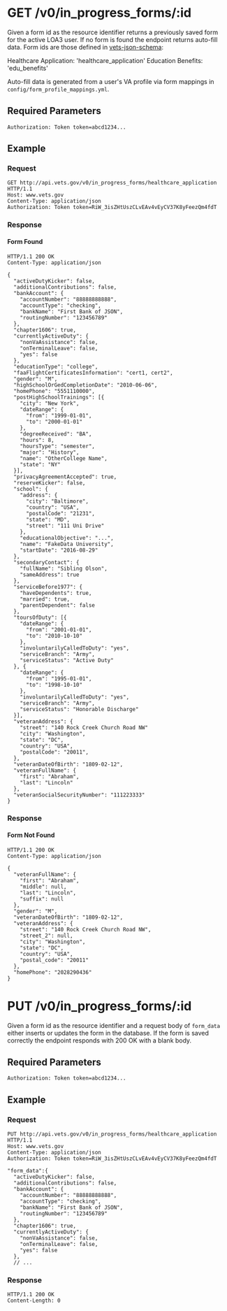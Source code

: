 # GET /v0/in_progress_forms/:id
Given a form id as the resource identifier returns a previously saved form for the active LOA3 user.
If no form is found the endpoint returns auto-fill data. Form ids are those defined
in [vets-json-schema](vets-json-schema):

Healthcare Application: 'healthcare_application'
Education Benefits: 'edu_benefits'

Auto-fill data is generated from a user's VA profile via form mappings in `config/form_profile_mappings.yml`.

## Required Parameters
`Authorization: Token token=abcd1234...`

## Example
### Request
```
GET http://api.vets.gov/v0/in_progress_forms/healthcare_application HTTP/1.1
Host: www.vets.gov
Content-Type: application/json
Authorization: Token token=RiW_3isZHtUszCLvEAv4vEyCV37K8yFeezQm4fdT
```

### Response
#### Form Found
```
HTTP/1.1 200 OK
Content-Type: application/json

{
  "activeDutyKicker": false,
  "additionalContributions": false,
  "bankAccount": {
    "accountNumber": "88888888888",
    "accountType": "checking",
    "bankName": "First Bank of JSON",
    "routingNumber": "123456789"
  },
  "chapter1606": true,
  "currentlyActiveDuty": {
    "nonVaAssistance": false,
    "onTerminalLeave": false,
    "yes": false
  },
  "educationType": "college",
  "faaFlightCertificatesInformation": "cert1, cert2",
  "gender": "M",
  "highSchoolOrGedCompletionDate": "2010-06-06",
  "homePhone": "5551110000",
  "postHighSchoolTrainings": [{
    "city": "New York",
    "dateRange": {
      "from": "1999-01-01",
      "to": "2000-01-01"
    },
    "degreeReceived": "BA",
    "hours": 8,
    "hoursType": "semester",
    "major": "History",
    "name": "OtherCollege Name",
    "state": "NY"
  }],
  "privacyAgreementAccepted": true,
  "reserveKicker": false,
  "school": {
    "address": {
      "city": "Baltimore",
      "country": "USA",
      "postalCode": "21231",
      "state": "MD",
      "street": "111 Uni Drive"
    },
    "educationalObjective": "...",
    "name": "FakeData University",
    "startDate": "2016-08-29"
  },
  "secondaryContact": {
    "fullName": "Sibling Olson",
    "sameAddress": true
  },
  "serviceBefore1977": {
    "haveDependents": true,
    "married": true,
    "parentDependent": false
  },
  "toursOfDuty": [{
    "dateRange": {
      "from": "2001-01-01",
      "to": "2010-10-10"
    },
    "involuntarilyCalledToDuty": "yes",
    "serviceBranch": "Army",
    "serviceStatus": "Active Duty"
  }, {
    "dateRange": {
      "from": "1995-01-01",
      "to": "1998-10-10"
    },
    "involuntarilyCalledToDuty": "yes",
    "serviceBranch": "Army",
    "serviceStatus": "Honorable Discharge"
  }],
  "veteranAddress": {
    "street": "140 Rock Creek Church Road NW"
    "city": "Washington",
    "state": "DC",
    "country": "USA",
    "postalCode": "20011",
  },
  "veteranDateOfBirth": "1809-02-12",
  "veteranFullName": {
    "first": "Abraham",
    "last": "Lincoln"
  },
  "veteranSocialSecurityNumber": "111223333"
}
```

### Response
#### Form Not Found
```
HTTP/1.1 200 OK
Content-Type: application/json

{
  "veteranFullName": {
    "first": "Abraham",
    "middle": null,
    "last": "Lincoln",
    "suffix": null
  },
  "gender": "M",
  "veteranDateOfBirth": "1809-02-12",
  "veteranAddress": {
    "street": "140 Rock Creek Church Road NW",
    "street_2": null,
    "city": "Washington",
    "state": "DC",
    "country": "USA",
    "postal_code": "20011"
  },
  "homePhone": "2028290436"
}
```
# PUT /v0/in_progress_forms/:id
Given a form id as the resource identifier and a request body of `form_data` either inserts or updates the form in the database.
If the form is saved correctly the endpoint responds with 200 OK with a blank body.

## Required Parameters
`Authorization: Token token=abcd1234...`

## Example
### Request
```
PUT http://api.vets.gov/v0/in_progress_forms/healthcare_application HTTP/1.1
Host: www.vets.gov
Content-Type: application/json
Authorization: Token token=RiW_3isZHtUszCLvEAv4vEyCV37K8yFeezQm4fdT

"form_data":{
  "activeDutyKicker": false,
  "additionalContributions": false,
  "bankAccount": {
    "accountNumber": "88888888888",
    "accountType": "checking",
    "bankName": "First Bank of JSON",
    "routingNumber": "123456789"
  },
  "chapter1606": true,
  "currentlyActiveDuty": {
    "nonVaAssistance": false,
    "onTerminalLeave": false,
    "yes": false
  },
  // ...
```

### Response
```
HTTP/1.1 200 OK
Content-Length: 0
```
